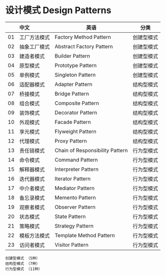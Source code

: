 # 设计模式 Design Patterns

|      | 中文         | 英语                             | 分类       |
| :--: | :---------- | ------------------------         | ---------- |
|  01  | 工厂方法模式 | Factory Method Pattern           | 创建型模式 |
|  02  | 抽象工厂模式 | Abstract Factory Pattern         | 创建型模式 |
|  03  | 建造者模式   | Builder Pattern                  | 创建型模式 |
|  04  | 原型模式     | Prototype Pattern                | 创建型模式 |
|  05  | 单例模式     | Singleton Pattern                | 创建型模式 |
|  06  | 适配器模式   | Adapter Pattern                  | 结构型模式 |
|  07  | 桥接模式     | Bridge Pattern                   | 结构型模式 |
|  08  | 组合模式     | Composite Pattern                | 结构型模式 |
|  09  | 装饰模式     | Decorator Pattern                | 结构型模式 |
|  10  | 外观模式     | Facade Pattern                   | 结构型模式 |
|  11  | 享元模式     | Flyweight Pattern                | 结构型模式 |
|  12  | 代理模式     | Proxy Pattern                    | 结构型模式 |
|  13  | 责任链模式   | Chain of Responsibility Pattern  | 行为型模式 |
|  14  | 命令模式     | Command Pattern                  | 行为型模式 |
|  15  | 解释器模式   | Interpreter Pattern              | 行为型模式 |
|  16  | 迭代器模式   | Iterator Pattern                 | 行为型模式 |
|  17  | 中介者模式   | Mediator Pattern                 | 行为型模式 |
|  18  | 备忘录模式   | Memento Pattern                  | 行为型模式 |
|  19  | 观察者模式   | Observer Pattern                 | 行为型模式 |
|  20  | 状态模式     | State Pattern                    | 行为型模式 |
|  21  | 策略模式     | Strategy Pattern                 | 行为型模式 |
|  22  | 模板方法模式 | Template Method Pattern          | 行为型模式 |
|  23  | 访问者模式   | Visitor Pattern                  | 行为型模式 |


```
创建型模式 （5种）
结构型模式 （7种）
行为型模式 （11种）
```










